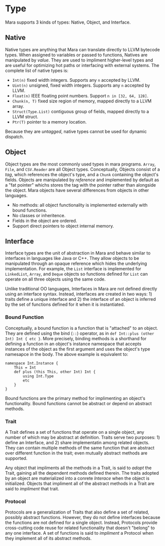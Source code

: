 # Type

Mara supports 3 kinds of types: Native, Object, and Interface. 

## Native

Native types are anything that Mara can translate directly to LLVM bytecode types.  When assigned to variables or passed to functions, Natives are manipulated by *value*.  They are used to impliment higher-level types and are useful for optimizing hot paths or interfacing with external systems.  The complete list of native types is:

- `Int(n)` fixed width integers.  Supports any `n` accepted by LLVM.
- `Uint(n)` unsigned, fixed width integers.  Supports any `n` accepted by LLVM.
- `Float(n)` IEEE floating point numbers.  Support `n in [32, 64, 128]`.
- `Chunk(n, T)` fixed size region of memory, mapped directly to a LLVM array.
- `Struct(Type.List)`  contiguous group of fields, mapped directly to a LLVM struct.
- `Ptr(T)` pointer to a memory location.

Because they are *untagged*, native types cannot be used for dynamic dispatch.

## Object 

Object types are the most commonly used types in mara programs.  `Array`, `File`, and `CSV.Reader` are all Object types.  Conceptually, Objects consist of a *tag*, which references the object's type, and a `Chunk` containing the object's fields.  Objects are manipulated by *reference* and implemented by default as a "fat pointer" whichs stores the tag with the pointer rather than alongside the object.  Mara objects have several differences from objects in other languages.

- No methods: all object functionality is implemented externally with bound functions.
- No classes or inheritence.
- Fields in the object are ordered.
- Support direct pointers to object internal memory.

## Interface

Interface types are the unit of abstraction in Mara and behave similar to interfaces in languages like Java or C++.  They allow objects to be manipulated through an opaque reference which hides the underlying implementation.  For example, the `List` interface is implemented for `LinkedList`, `Array`, and `Deque` objects so functions defined for `List` can operate on all three objects using the same code.

Unlike traditional OO languages, Interfaces in Mara are not defined directly using an interface syntax.  Instead, interfaces are created in two ways: 1) traits define a unique interface and 2) the interface of an object is inferred by the set of functions defined for it when it is instantiated.

### Bound Function

Conceptually, a bound function is a function that is "attached" to an object.  They are defined using the bind (`::`) operator, as in `def Int::plus (other Int) Int { etc }`.  More precisely, binding methods is a shorthand for defining a function in an object's instance namespace that accepts instances of the object as the first argument and uses the object's type namesapce in the body.  The above example is equivalent to:

    namespace Int.Instance {
        This = Int
        def plus (this This, other Int) Int {
            using Int.Type
            etc
        }
    }

Bound functions are the primary method for implimenting an object's functionality.  Bound functions cannot be abstract or depend on abstract methods.

### Trait

A Trait defines a set of functions that operate on a single object, any number of which may be abstract at definition.  Traits serve two purposes: 1) define an Interface, and 2) share implementatin among related objects.  They can contain multiple methods of the same function that are abstract over different function in the trait; even mutually abstract methods are supported.

Any object that impliments all the methods in a Trait, is said to *adopt* the Trait, gaining all the dependent methods defined therein.  The traits adopted by an object are materialized into a conrete *Interace* when the object is initialized.  Objects that impliment all of the abstract methods in a Trait are said to *impliment* that trait.


### Protocol

Protocols are a generalization of Traits that also define a set of related, possibly abstract functions.  However, they do not define interfaces because the functions are not defined for a single object.  Instead, Protocols provide cross-cutting code reuse for related functionality that doesn't "belong" to any one interface.  A set of functions is said to *impliment* a Protocol when they implement all of its abstract methods.




